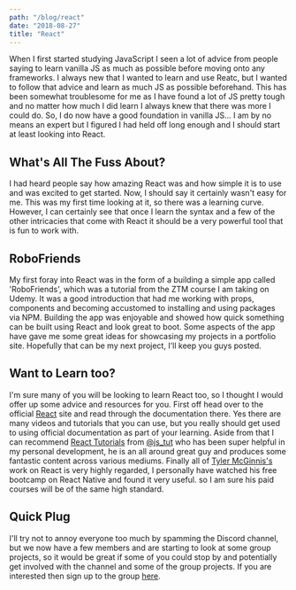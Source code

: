 ```yaml
---
path: "/blog/react"
date: "2018-08-27"
title: "React"
---
```

When I first started studying JavaScript I seen a lot of advice from people saying to learn vanilla JS as much as possible before moving onto any frameworks. I always new that I wanted to learn and use Reatc, but I wanted to follow that advice and learn as much JS as possible beforehand. This has been somewhat troublesome for me as I have found a lot of JS pretty tough and no matter how much I did learn I always knew that there was more I could do. So, I do now have a good foundation in vanilla JS... I am by no means an expert but I figured I had held off long enough and I should start at least looking into React.

## What's All The Fuss About?

I had heard people say how amazing React was and how simple it is to use and was excited to get started. Now, I should say it certainly wasn't easy for me. This was my first time looking at it, so there was a learning curve. However, I can certainly see that once I learn the syntax and a few of the other intricacies that come with React it should be a very powerful tool that is fun to work with.

## RoboFriends

My first foray into React was in the form of a building a simple app called 'RoboFriends', which was a tutorial from the ZTM course I am taking on Udemy. It was a good introduction that had me working with props, components and becoming accustomed to installing and using packages via NPM. Building the app was enjoyable and showed how quick something can be built using React and look great to boot. Some aspects of the app have gave me some great ideas for showcasing my projects in a portfolio site. Hopefully that can be my next project, I'll keep you guys posted.

## Want to Learn too?

I'm sure many of you will be looking to learn React too, so I thought I would offer up some advice and resources for you. First off head over to the official [React](https://reactjs.org/) site and read through the documentation there. Yes there are many videos and tutorials that you can use, but you really should get used to using official documentation as part of your learning. Aside from that I can recommend [React Tutorials](http://www.reactjstutorial.net/) from [@js_tut](https://twitter.com/js_tut) who has been super helpful in my personal development, he is an all around great guy and produces some fantastic content across various mediums. Finally all of [Tyler McGinnis's](https://tylermcginnis.com/) work on React is very highly regarded, I personally have watched his free bootcamp on React Native and found it very useful. so I am sure his paid courses will be of the same high standard. 

## Quick Plug

I'll try not to annoy everyone too much by spamming the Discord channel, but we now have a few members and are starting to look at some group projects, so it would be great if some of you could stop by and potentially get involved with the channel and some of the group projects. If you are interested then sign up to the group [here](https://discord.gg/ns8GH3g).
